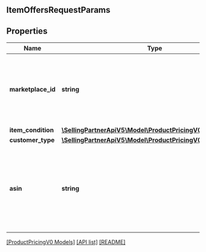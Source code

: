 ## ItemOffersRequestParams

## Properties

Name | Type | Description | Notes
------------ | ------------- | ------------- | -------------
**marketplace_id** | **string** | A marketplace identifier. Specifies the marketplace for which prices are returned. |
**item_condition** | [**\SellingPartnerApiV5\Model\ProductPricingV0\ItemCondition**](ItemCondition.md) |  |
**customer_type** | [**\SellingPartnerApiV5\Model\ProductPricingV0\CustomerType**](CustomerType.md) |  | [optional]
**asin** | **string** | The Amazon Standard Identification Number (ASIN) of the item. This is the same Asin passed as a request parameter. | [optional]

[[ProductPricingV0 Models]](../) [[API list]](../../Api) [[README]](../../../README.md)
